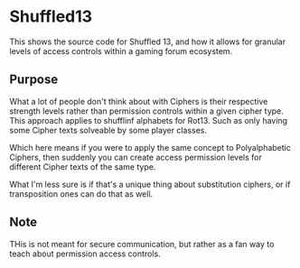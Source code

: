 # Shuffled13
This shows the source code for Shuffled 13, and how it allows for granular levels of access controls within a gaming forum ecosystem.

## Purpose
What a lot of people don't think about with Ciphers is their respective strength levels rather than permission controls within a given cipher type. This approach applies to shufflinf alphabets for Rot13. Such as only having some Cipher texts solveable by some player classes.

Which here means if you were to apply the same concept to Polyalphabetic Ciphers, then suddenly you can create access permission levels for different Cipher texts of the same type.

What I'm less sure is if that's a unique thing about substitution ciphers, or if transposition ones can do that as well.

## Note
THis is not meant for secure communication, but rather as a fan way to teach about permission access controls.
